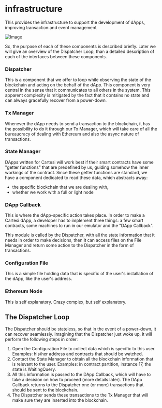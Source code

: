 # infrastructure
This provides the infrastructure to support the development of dApps, improving transaction and event management

![Image](https://i.postimg.cc/pdNK0whf/image.png)

So, the purpose of each of these components is described briefly. Later we will give an overview of the Dispatcher Loop, than a detailed description of each of the interfaces between these components.

### Dispatcher

This is a component that we offer to loop while observing the state of the blockchain and acting on the behalf of the dApp.
This component is very central in the sense that it communicates to all others in the system.
This apparent complexity is mitigated by the fact that it contains no state and can always gracefully recover from a power-down.

### Tx Manager

Whenever the dApp needs to send a transaction to the blockchain, it has the possibility to do it through our Tx Manager, which will take care of all the bureaucracy of dealing with Ethereum and also the async nature of transactions.

### State Manager

DApps written for Cartesi will work best if their smart contracts have some "getter functions" that are predefined by us, guiding somehow the inner workings of the contract.
Since these getter functions are standard, we have a component dedicated to read these data, which abstracts away:
 - the specific blockchain that we are dealing with,
 - whether we work with a full or light node

### DApp Callback

This is where the dApp-specific action takes place.
In order to make a Cartesi dApp, a developer has to implement three things: a few smart contracts, some machines to run in our emulator and the "DApp Callback".

This module is called by the Dispatcher, with all the state information that it needs in order to make decisions, then it can access files on the File Manager and return some action to the Dispatcher in the form of transactions.

### Configuration File

This is a simple file holding data that is specific of the user's installation of the dApp, like the user's address.

### Ethereum Node

This is self explanatory. Crazy complex, but self explanatory.

## The Dispatcher Loop

The Dispatcher should be stateless, so that in the event of a power-down, it can recover seamlessly.
Imagining that the Dispatcher just woke up, it will perform the following steps in order:

1. Open the Configuration File to collect data which is specific to this user. Examples: his/her address and contracts that should be watched.
1. Contact the State Manager to obtain all the blockchain information that is relevant to the user. Examples: in contract partition, instance 17, the state is WaitingQuery.
1. All this information is passed to the DApp Callback, which will have to take a decision on how to proceed (more details later). The DApp Callback returns to the Dispatcher one (or more) transactions that should be sent to the blockchain.
1. The Dispatcher sends these transactions to the Tx Manager that will make sure they are inserted into the blockchain.
